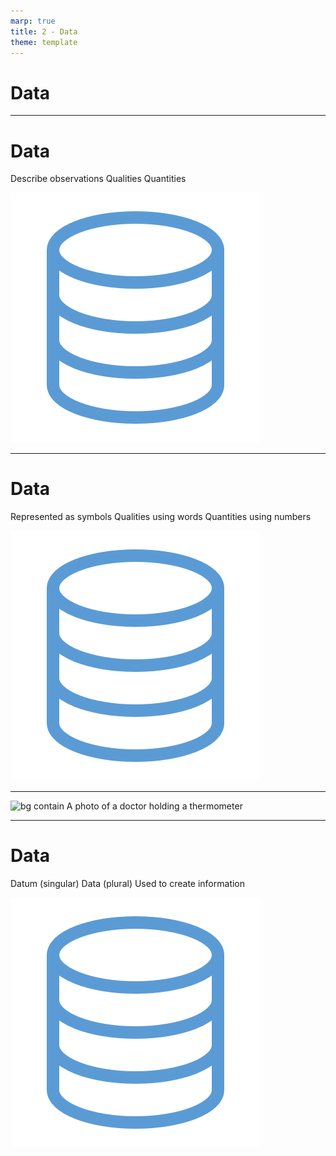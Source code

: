```yaml
---
marp: true
title: 2 - Data
theme: template
---
```


<!-- _class: title-only -->

# Data

<!--
When we think of data we might imagine:

 - a bunch of ones-and-zeros sitting inside of a computer, 

 - the stats from our favorite sports team, 

 - or the medical records at our local hospital.

But what exactly are data?
-->

---

<!-- _class: title-two-content-left-center -->

# Data

Describe observations
Qualities
Quantities

![image Icon of a database in a flat minimalist style](images/462-11.png)

<!--
[1] Data are a collection of symbols that describe observations of the world around us.

They record facts about the natural world that we live in.

[2] These include descriptions of the qualities of things in our world, for example, colors, shapes, and textures.

[3] In addition, they include measurements of quantities of things in our world, for example: size, weight, and velocity.
-->

---

<!-- _class: title-two-content-left-center -->

# Data

Represented as symbols
Qualities using words
Quantities using numbers

![image An icon of a database in a minimalist style](images/530-11.png)

<!--
[4] Data are represented using symbols.

[5] This includes representing qualities of things using words, for example, the color of an apple is red.

[6] In addition, this includes representing quantities of things using numbers, for example, the apple has a mass of 100 grams.
-->

---

<!-- _class: one-pane -->

![bg contain A photo of a doctor holding a thermometer](images/Slide8.png)

<!--
Imagine we're feeling sick and we go to see our doctor.

[1] Our doctor takes a measurement of our body temperature using a thermometer.

[2] The thermometer reads 39 degrees Celsius

[3] which is 102 degrees Fahrenheit -- for those of us who've yet to switch to the metric system

Based on this temperature, it's clear that we're running a fever.
-->

---

<!-- _class: title-two-content-left-center -->

# Data

Datum (singular)
Data (plural)
Used to create information

![image An icon of a database in a minimalist style](images/514-5.png)

<!--
[1] This temperature value of 39 degrees Celsius is what we refer to as a "datum" (i.e. a single piece of data).

[2] The word "data" is actually the plural form of the word "datum".

So when we have more than one "datum", we have "data".

However, most people now use the term "data" in both the singular and plural form, interchangeably.

The term "datum" is now rarely, if ever, used.

[3] Data can be used to create information.

However, in order to create information, we first need to organize, analyze, and interpret the data.
-->
